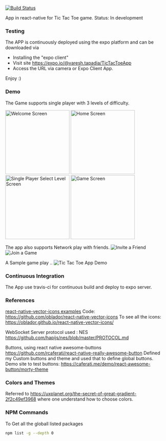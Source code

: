 [![Build Status](https://travis-ci.org/vtapadia/TicTacToeApp.svg?branch=master)](https://travis-ci.org/vtapadia/TicTacToeApp)

App in react-native for Tic Tac Toe game.
Status: In development

### Testing

The APP is continuously deployed using the expo platform and can be downloaded via 
- Installing the "expo client" 
- Visit site https://expo.io/@varesh.tapadia/TicTacToeApp
- Access the URL via camera or Expo Client App.

Enjoy :)

### Demo

The Game supports single player with 3 levels of difficulty.

<img src="https://github.com/vtapadia/TicTacToeApp/blob/master/demo/Welcome.png" alt="Welcome Screen" width="200"></img> <img src="https://github.com/vtapadia/TicTacToeApp/blob/master/demo/Home.png" alt="Home Screen" width="200"></img> <img src="https://github.com/vtapadia/TicTacToeApp/blob/master/demo/SelectLevel.png" alt="Single Player Select Level Screen" width="200"></img> <img src="https://github.com/vtapadia/TicTacToeApp/blob/master/demo/Game.png" alt="Game Screen" width="200"></img>

The app also supports Network play with friends.
![Invite a Friend](demo/NetworkInvite.png) ![Join a Game](demo/NetworkJoin.png)

A Sample game play ..
![Tic Tac Toe App Demo](demo/TicTacToe-sample1.gif)


### Continuous Integration
The App use travis-ci for continuous build and deploy to expo server.

### References
[react-native-vector-icons examples](https://oblador.github.io/react-native-vector-icons/)
Code: https://github.com/oblador/react-native-vector-icons
To see all the icons: https://oblador.github.io/react-native-vector-icons/

WebSocket Server protocol used : NES
https://github.com/hapijs/nes/blob/master/PROTOCOL.md

Buttons, using react native awesome-buttons
https://github.com/rcaferati/react-native-really-awesome-button
Defined my Custom buttons and theme and used that to define global buttons.
Demo site to test buttons: https://caferati.me/demo/react-awesome-button/morty-theme

### Colors and Themes
Referred to https://uxplanet.org/the-secret-of-great-gradient-2f2c49ef3968 where one understand how to choose colors.

### NPM Commands
To Get all the globall listed packages
```bash
npm list -g --depth 0
```
